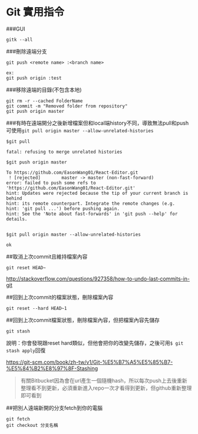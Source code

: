 # Git 實用指令

###GUI
```
gitk --all
```
###刪除遠端分支
```
git push <remote name> :<branch name>

ex:
git push origin :test
```

###移除遠端的目錄(不包含本地)
```
git rm -r --cached FolderName
git commit -m "Removed folder from repository"
git push origin master
```


###有時在遠端開分之後新增檔案但和local端history不同，導致無法pull和push
可使用`git pull origin master --allow-unrelated-histories `
```
$git pull

fatal: refusing to merge unrelated histories

$git push origin master

To https://github.com/EasonWang01/React-Editor.git
 ! [rejected]        master -> master (non-fast-forward)
error: failed to push some refs to 'https://github.com/EasonWang01/React-Editor.git'
hint: Updates were rejected because the tip of your current branch is behind
hint: its remote counterpart. Integrate the remote changes (e.g.
hint: 'git pull ...') before pushing again.
hint: See the 'Note about fast-forwards' in 'git push --help' for details.


$git pull origin master --allow-unrelated-histories 

ok
```

##取消上次commit且維持檔案內容
```
git reset HEAD~
```
http://stackoverflow.com/questions/927358/how-to-undo-last-commits-in-git

##回到上次commit的檔案狀態，刪除檔案內容
```
git reset --hard HEAD~1
```
##回到上次commit檔案狀態，刪除檔案內容，但把檔案內容先儲存
```
git stash
```
說明：你會發現跟reset hard類似，但他會把你的改變先儲存，之後可用`$ git stash apply`回復

https://git-scm.com/book/zh-tw/v1/Git-%E5%B7%A5%E5%85%B7-%E5%84%B2%E8%97%8F-Stashing


>有關Bitbucket因為會在url產生一個隨機hash，所以每次push上去後重新整理看不到更新，必須重新進入repo一次才看得到更新，但github重新整理即可看到

##把別人遠端新開的分支fetch到你的電腦

```
git fetch
git checkout 分支名稱
```